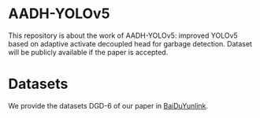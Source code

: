 # AADH-YOLOv5
This repository is about the work of AADH-YOLOv5: improved YOLOv5 based on adaptive activate decoupled head for garbage detection. Dataset will be publicly available if the paper is accepted.

# Datasets
We provide the datasets DGD-6 of our paper in [BaiDuYunlink](https://pan.baidu.com/s/1JIBtz8AR_kM9eWwd1N9nHQ).

